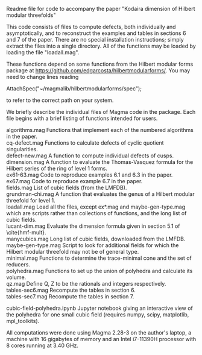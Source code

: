 Readme file for code to accompany the paper "Kodaira dimension of Hilbert
modular threefolds"

This code consists of files to compute defects, both individually and
asymptotically, and to reconstruct the examples and tables in sections
6 and 7 of the paper.  There are no special installation instructions;
simply extract the files into a single directory.  All of the functions
may be loaded by loading the file "loadall.mag".

These functions depend on some functions from the Hilbert modular forms
package at https://github.com/edgarcosta/hilbertmodularforms/.  You may
need to change lines reading

AttachSpec("~/magmalib/hilbertmodularforms/spec");

to refer to the correct path on your system.

We briefly describe the individual files of Magma code in the package.
Each file begins with a brief listing of functions intended for users.

algorithms.mag      Functions that implement each of the numbered algorithms in the paper. <br>
cq-defect.mag       Functions to calculate defects of cyclic quotient singularities. <br>
defect-new.mag      A function to compute individual defects of cusps. <br>
dimension.mag       A function to evaluate the Thomas-Vasquez formula for the Hilbert series of the ring of level 1 forms. <br>
ex61-63.mag         Code to reproduce examples 6.1 and 6.3 in the paper. <br>
ex67.mag            Code to reproduce example 6.7 in the paper. <br>
fields.mag          List of cubic fields (from the LMFDB). <br>
grundman-chi.mag    A function that evaluates the genus of a Hilbert modular threefold for level 1. <br>
loadall.mag         Load all the files, except ex*.mag and maybe-gen-type.mag which are scripts rather than collections of functions, and the long list of cubic fields. <br>
lucant-dim.mag      Evaluate the dimension formula given in section 5.1 of \cite{hmf-mult}. <br>
manycubics.mag      Long list of cubic fields, downloaded from the LMFDB. <br>
maybe-gen-type.mag  Script to look for additional fields for which the Hilbert modular threefold may not be of general type. <br>
minimal.mag         Functions to determine the trace-minimal cone and the set of reducers. <br>
polyhedra.mag       Functions to set up the union of polyhedra and calculate its volume. <br>
qz.mag              Define Q, Z to be the rationals and integers respectively. <br>
tables-sec6.mag     Recompute the tables in section 6. <br>
tables-sec7.mag     Recompute the tables in section 7. <br>

cubic-field-polyhedra.ipynb  Jupyter notebook giving an interactive view of the polyhedra for one small cubic field (requires numpy, scipy, matplotlib, mpl_toolkits). <br>
                                                                                                                                                       
All computations were done using Magma 2.28-3 on the author's laptop, a
machine with 16 gigabytes of memory and an Intel i7-11390H processor
with 8 cores running at 3.40 GHz.
